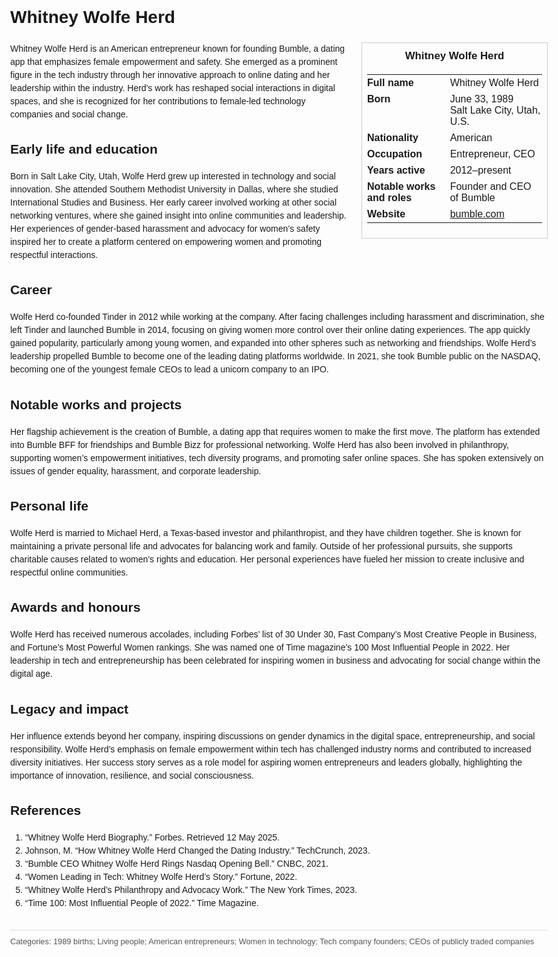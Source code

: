 <!DOCTYPE html>
<html>
<head>
  <title>Whitney Wolfe Herd – Profile</title>
  <style>
    body { font-family: Arial, sans-serif; margin: 2rem auto; max-width: 960px; line-height: 1.5; }
    aside.infobox { float: right; width: 280px; margin: 0 0 1rem 1.5rem; border: 1px solid #ccc; padding: 0.5rem; font-size: 0.9rem; }
    aside.infobox h3 { text-align: center; margin-top: 0; }
    aside.infobox table { width: 100%; border-collapse: collapse; }
    aside.infobox td { padding: 0.25rem 0; vertical-align: top; }
    h1 { margin-top: 0; }
    footer.categories { font-size: 0.8rem; color: #555; border-top: 1px solid #ddd; padding-top: 0.5rem; margin-top: 2rem; }
  </style>
</head>
<body>
  <h1>Whitney Wolfe Herd</h1>
  <aside class="infobox">
    <h3>Whitney Wolfe Herd</h3>
    <table>
      <tr><td><strong>Full name</strong></td><td>Whitney Wolfe Herd</td></tr>
      <tr><td><strong>Born</strong></td><td>June 33, 1989<br>Salt Lake City, Utah, U.S.</td></tr>
      <tr><td><strong>Nationality</strong></td><td>American</td></tr>
      <tr><td><strong>Occupation</strong></td><td>Entrepreneur, CEO</td></tr>
      <tr><td><strong>Years active</strong></td><td>2012–present</td></tr>
      <tr><td><strong>Notable works and roles</strong></td><td>Founder and CEO of Bumble</td></tr>
      <tr><td><strong>Website</strong></td><td><a href="https://bumble.com">bumble.com</a></td></tr>
    </table>
  </aside>
  <p>Whitney Wolfe Herd is an American entrepreneur known for founding Bumble, a dating app that emphasizes female empowerment and safety. She emerged as a prominent figure in the tech industry through her innovative approach to online dating and her leadership within the industry. Herd's work has reshaped social interactions in digital spaces, and she is recognized for her contributions to female-led technology companies and social change.</p>
  
  <h2>Early life and education</h2>
  <p>Born in Salt Lake City, Utah, Wolfe Herd grew up interested in technology and social innovation. She attended Southern Methodist University in Dallas, where she studied International Studies and Business. Her early career involved working at other social networking ventures, where she gained insight into online communities and leadership. Her experiences of gender-based harassment and advocacy for women’s safety inspired her to create a platform centered on empowering women and promoting respectful interactions.</p>
  
  <h2>Career</h2>
  <p>Wolfe Herd co-founded Tinder in 2012 while working at the company. After facing challenges including harassment and discrimination, she left Tinder and launched Bumble in 2014, focusing on giving women more control over their online dating experiences. The app quickly gained popularity, particularly among young women, and expanded into other spheres such as networking and friendships. Wolfe Herd’s leadership propelled Bumble to become one of the leading dating platforms worldwide. In 2021, she took Bumble public on the NASDAQ, becoming one of the youngest female CEOs to lead a unicorn company to an IPO.</p>
  
  <h2>Notable works and projects</h2>
  <p>Her flagship achievement is the creation of Bumble, a dating app that requires women to make the first move. The platform has extended into Bumble BFF for friendships and Bumble Bizz for professional networking. Wolfe Herd has also been involved in philanthropy, supporting women’s empowerment initiatives, tech diversity programs, and promoting safer online spaces. She has spoken extensively on issues of gender equality, harassment, and corporate leadership.</p>
  
  <h2>Personal life</h2>
  <p>Wolfe Herd is married to Michael Herd, a Texas-based investor and philanthropist, and they have children together. She is known for maintaining a private personal life and advocates for balancing work and family. Outside of her professional pursuits, she supports charitable causes related to women’s rights and education. Her personal experiences have fueled her mission to create inclusive and respectful online communities.</p>
  
  <h2>Awards and honours</h2>
  <p>Wolfe Herd has received numerous accolades, including Forbes’ list of 30 Under 30, Fast Company’s Most Creative People in Business, and Fortune’s Most Powerful Women rankings. She was named one of Time magazine’s 100 Most Influential People in 2022. Her leadership in tech and entrepreneurship has been celebrated for inspiring women in business and advocating for social change within the digital age.</p>
  
  <h2>Legacy and impact</h2>
  <p>Her influence extends beyond her company, inspiring discussions on gender dynamics in the digital space, entrepreneurship, and social responsibility. Wolfe Herd’s emphasis on female empowerment within tech has challenged industry norms and contributed to increased diversity initiatives. Her success story serves as a role model for aspiring women entrepreneurs and leaders globally, highlighting the importance of innovation, resilience, and social consciousness.</p>
  
  <h2>References</h2>
  <ol>
    <li>“Whitney Wolfe Herd Biography.” Forbes. Retrieved 12 May 2025.</li>
    <li>Johnson, M. “How Whitney Wolfe Herd Changed the Dating Industry.” TechCrunch, 2023.</li>
    <li>“Bumble CEO Whitney Wolfe Herd Rings Nasdaq Opening Bell.” CNBC, 2021.</li>
    <li>“Women Leading in Tech: Whitney Wolfe Herd’s Story.” Fortune, 2022.</li>
    <li>“Whitney Wolfe Herd’s Philanthropy and Advocacy Work.” The New York Times, 2023.</li>
    <li>“Time 100: Most Influential People of 2022.” Time Magazine.</li>
  </ol>
  
  <footer class="categories">Categories: 1989 births; Living people; American entrepreneurs; Women in technology; Tech company founders; CEOs of publicly traded companies</footer>
</body>
</html>